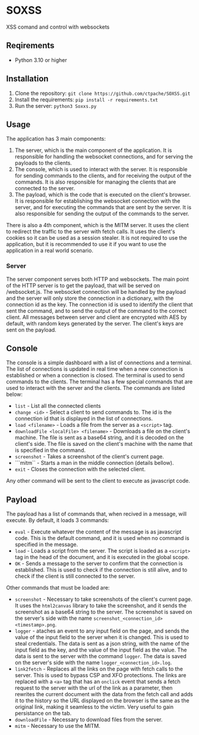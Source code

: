 # SOXSS
XSS comand and control with websockets

## Reqirements
* Python 3.10 or higher

## Installation

1. Clone the repository: ``git clone https://github.com/ctpache/SOXSS.git``
2. Install the requirements: ``pip install -r requirements.txt``
3. Run the server: ``python3 Soxxs.py``

## Usage

The application has 3 main components:
1. The server, which is the main component of the application. It is responsible for handling the websocket connections, and for serving the payloads to the clients.
2. The console, which is used to interact with the server. It is responsible for sending commands to the clients, and for receiving the output of the commands. It is also responsible for managing the clients that are connected to the server.
3. The payload, which is the code that is executed on the client's browser. It is responsible for establishing the websocket connection with the server, and for executing the commands that are sent by the server. It is also responsible for sending the output of the commands to the server.

There is also a 4th component, which is the MITM server. It uses the client to redirect the traffic to the server with fetch calls. It uses the client's cookies so it can be used as a session stealer. It is not required to use the application, but it is recommended to use it if you want to use the application in a real world scenario.

### Server
The server component serves both HTTP and websockets. The main point of the HTTP server is to get the payload, that will be served on /websocket.js.
The websocket connection will be handled by the payload and the server will only store the connection in a dictionary, with the connection id as the key. The connection id is used to identify the client that sent the command, and to send the output of the command to the correct client. All messages between server and client are encrypted with AES by default, with random keys generated by the server. The client's keys are sent on the payload.

## Console
The console is a simple dashboard with a list of connections and a terminal. The list of connections is updated in real time when a new connection is established or when a connection is closed. The terminal is used to send commands to the clients. The terminal has a few special commands that are used to interact with the server and the clients. The commands are listed below:
* ``list`` - List all the connected clients
* ``change <id>`` - Select a client to send commands to. The id is the connection id that is displayed in the list of connections.
* ``load <filename>`` - Loads a file from the server as a ``<script>`` tag.
* ``downloadFile <localFile> <filename>`` - Downloads a file on the client's machine. The file is sent as a base64 string, and it is decoded on the client's side. The file is saved on the client's machine with the name that is specified in the command.
* ``screenshot`` - Takes a screenshot of the client's current page.
* ```mitm`` - Starts a man in the middle connection (details bellow).
* ``exit`` - Closes the connection with the selected client.

Any other command will be sent to the client to execute as javascript code.

## Payload

The payload has a list of commands that, when recived in a message, will execute. By default, it loads 3 commands:
* ``eval`` - Execute whatever the content of the message is as javascript code. This is the default command, and it is used when no command is specified in the message.
* ``load`` - Loads a script from the server. The script is loaded as a ``<script>`` tag in the head of the document, and it is executed in the global scope.
* ``OK`` - Sends a message to the server to confirm that the connection is established. This is used to check if the connection is still alive, and to check if the client is still connected to the server.

Other commands that must be loaded are:
* ``screenshot`` - Necessary to take screenshots of the client's current page. It uses the ``html2canvas`` library to take the screenshot, and it sends the screenshot as a base64 string to the server. The screenshot is saved on the server's side with the name ``screenshot_<connection_id><timestamp>.png``.
* ``logger`` - ataches an event to any input field on the page, and sends the value of the input field to the server when it is changed. This is used to steal credentials. The data is sent as a json string, with the name of the input field as the key, and the value of the input field as the value. The data is sent to the server with the command ``logger``. The data is saved on the server's side with the name ``logger_<connection_id>.log``.
* ``link2fetch`` - Replaces all the links on the page with fetch calls to the server. This is used to bypass CSP and XFO protections. The links are replaced with a ``<a>`` tag that has an ``onclick`` event that sends a fetch request to the server with the url of the link as a parameter, then rewrites the current document with the data from the fetch call and adds it to the history so the URL displayed on the browser is the same as the original link, making it seamless to the victim. Very useful to gain persistance on the tab.
* ``downloadFile`` - Necessary to download files from the server.
* ``mitm`` - Necessary to use the MITM.